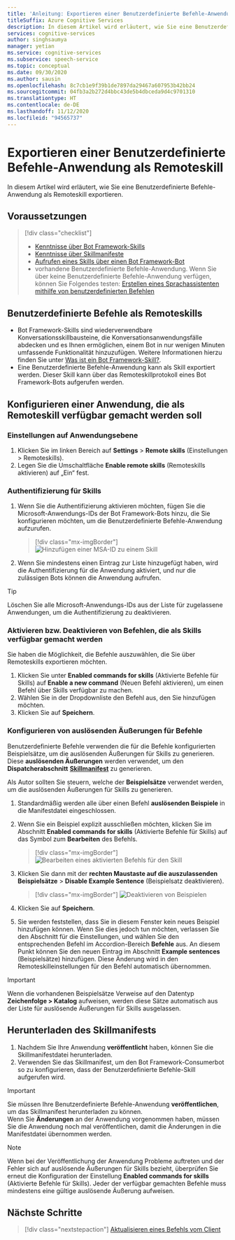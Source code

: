 ```yaml
---
title: 'Anleitung: Exportieren einer Benutzerdefinierte Befehle-Anwendung als Remoteskill – Speech-Dienst'
titleSuffix: Azure Cognitive Services
description: In diesem Artikel wird erläutert, wie Sie eine Benutzerdefinierte Befehle-Anwendung als Skill exportieren.
services: cognitive-services
author: singhsaumya
manager: yetian
ms.service: cognitive-services
ms.subservice: speech-service
ms.topic: conceptual
ms.date: 09/30/2020
ms.author: sausin
ms.openlocfilehash: 8c7cb1e9f39b1de7897da29467a607953b42bb24
ms.sourcegitcommit: 04fb3a2b272d4bbc43de5b4dbceda9d4c9701310
ms.translationtype: HT
ms.contentlocale: de-DE
ms.lasthandoff: 11/12/2020
ms.locfileid: "94565737"
---
```

# <a name="export-custom-commands-application-as-a-remote-skill"></a>Exportieren einer Benutzerdefinierte Befehle-Anwendung als Remoteskill

In diesem Artikel wird erläutert, wie Sie eine Benutzerdefinierte Befehle-Anwendung als Remoteskill exportieren.

## <a name="prerequisites"></a>Voraussetzungen
> [!div class="checklist"]
> * [Kenntnisse über Bot Framework-Skills](https://aka.ms/speech/cc-skill-overview)
> * [Kenntnisse über Skillmanifeste](https://aka.ms/speech/cc-skill-manifest)
> * [Aufrufen eines Skills über einen Bot Framework-Bot](https://aka.ms/speech/cc-skill-consumer)
> * vorhandene Benutzerdefinierte Befehle-Anwendung. Wenn Sie über keine Benutzerdefinierte Befehle-Anwendung verfügen, können Sie Folgendes testen: [ Erstellen eines Sprachassistenten mithilfe von benutzerdefinierten Befehlen](quickstart-custom-commands-application.md)

## <a name="custom-commands-as-remote-skills"></a>Benutzerdefinierte Befehle als Remoteskills
* Bot Framework-Skills sind wiederverwendbare Konversationsskillbausteine, die Konversationsanwendungsfälle abdecken und es Ihnen ermöglichen, einem Bot in nur wenigen Minuten umfassende Funktionalität hinzuzufügen. Weitere Informationen hierzu finden Sie unter [Was ist ein Bot Framework-Skill?](https://microsoft.github.io/botframework-solutions/overview/skills/).
* Eine Benutzerdefinierte Befehle-Anwendung kann als Skill exportiert werden. Dieser Skill kann über das Remoteskillprotokoll eines Bot Framework-Bots aufgerufen werden.

## <a name="configure-an-application-to-be-exposed-as-a-remote-skill"></a>Konfigurieren einer Anwendung, die als Remoteskill verfügbar gemacht werden soll

### <a name="application-level-settings"></a>Einstellungen auf Anwendungsebene
1. Klicken Sie im linken Bereich auf **Settings** > **Remote skills** (Einstellungen > Remoteskills).
1. Legen Sie die Umschaltfläche **Enable remote skills** (Remoteskills aktivieren) auf „Ein“ fest.

### <a name="authentication-to-skills"></a>Authentifizierung für Skills
1. Wenn Sie die Authentifizierung aktivieren möchten, fügen Sie die Microsoft-Anwendungs-IDs der Bot Framework-Bots hinzu, die Sie konfigurieren möchten, um die Benutzerdefinierte Befehle-Anwendung aufzurufen.
      > [!div class="mx-imgBorder"]
      > ![Hinzufügen einer MSA-ID zu einem Skill](media/custom-commands/skill-add-msa-id.png)

1. Wenn Sie mindestens einen Eintrag zur Liste hinzugefügt haben, wird die Authentifizierung für die Anwendung aktiviert, und nur die zulässigen Bots können die Anwendung aufrufen.
> [!TIP]
>  Löschen Sie alle Microsoft-Anwendungs-IDs aus der Liste für zugelassene Anwendungen, um die Authentifizierung zu deaktivieren. 

 ### <a name="enabledisable-commands-to-be-exposed-as-skills"></a>Aktivieren bzw. Deaktivieren von Befehlen, die als Skills verfügbar gemacht werden

Sie haben die Möglichkeit, die Befehle auszuwählen, die Sie über Remoteskills exportieren möchten.

1. Klicken Sie unter **Enabled commands for skills** (Aktivierte Befehle für Skills) auf **Enable a new command** (Neuen Befehl aktivieren), um einen Befehl über Skills verfügbar zu machen.
1. Wählen Sie in der Dropdownliste den Befehl aus, den Sie hinzufügen möchten.
1. Klicken Sie auf **Speichern**.

### <a name="configure-triggering-utterances-for-commands"></a>Konfigurieren von auslösenden Äußerungen für Befehle
Benutzerdefinierte Befehle verwenden die für die Befehle konfigurierten Beispielsätze, um die auslösenden Äußerungen für Skills zu generieren. Diese **auslösenden Äußerungen** werden verwendet, um den **Dispatcherabschnitt** [**Skillmanifest**](https://microsoft.github.io/botframework-solutions/skills/handbook/manifest/) zu generieren.

Als Autor sollten Sie steuern, welche der **Beispielsätze** verwendet werden, um die auslösenden Äußerungen für Skills zu generieren.
1. Standardmäßig werden alle über einen Befehl **auslösenden Beispiele** in die Manifestdatei eingeschlossen.
1. Wenn Sie ein Beispiel explizit ausschließen möchten, klicken Sie im Abschnitt **Enabled commands for skills** (Aktivierte Befehle für Skills) auf das Symbol zum **Bearbeiten** des Befehls.
    > [!div class="mx-imgBorder"]
    > ![Bearbeiten eines aktivierten Befehls für den Skill](media/custom-commands/skill-edit-enabled-command.png)

1. Klicken Sie dann mit der **rechten Maustaste auf die auszulassenden Beispielsätze** > **Disable Example Sentence** (Beispielsatz deaktivieren).
    > [!div class="mx-imgBorder"]
    > ![Deaktivieren von Beispielen](media/custom-commands/skill-disable-example-sentences.png)

1. Klicken Sie auf **Speichern**.
1. Sie werden feststellen, dass Sie in diesem Fenster kein neues Beispiel hinzufügen können. Wenn Sie dies jedoch tun möchten, verlassen Sie den Abschnitt für die Einstellungen, und wählen Sie den entsprechenden Befehl im Accordion-Bereich **Befehle** aus. An diesem Punkt können Sie den neuen Eintrag im Abschnitt **Example sentences** (Beispielsätze) hinzufügen. Diese Änderung wird in den Remoteskilleinstellungen für den Befehl automatisch übernommen.

> [!IMPORTANT]
> Wenn die vorhandenen Beispielsätze Verweise auf den Datentyp **Zeichenfolge > Katalog** aufweisen, werden diese Sätze automatisch aus der Liste für auslösende Äußerungen für Skills ausgelassen. 

## <a name="download-skill-manifest"></a>Herunterladen des Skillmanifests
1. Nachdem Sie Ihre Anwendung **veröffentlicht** haben, können Sie die Skillmanifestdatei herunterladen.
1. Verwenden Sie das Skillmanifest, um den Bot Framework-Consumerbot so zu konfigurieren, dass der Benutzerdefinierte Befehle-Skill aufgerufen wird.
> [!IMPORTANT]
> Sie müssen Ihre Benutzerdefinierte Befehle-Anwendung **veröffentlichen**, um das Skillmanifest herunterladen zu können. </br>
> Wenn Sie **Änderungen** an der Anwendung vorgenommen haben, müssen Sie die Anwendung noch mal veröffentlichen, damit die Änderungen in die Manifestdatei übernommen werden.

> [!NOTE]
> Wenn bei der Veröffentlichung der Anwendung Probleme auftreten und der Fehler sich auf auslösende Äußerungen für Skills bezieht, überprüfen Sie erneut die Konfiguration der Einstellung **Enabled commands for skills** (Aktivierte Befehle für Skills). Jeder der verfügbar gemachten Befehle muss mindestens eine gültige auslösende Äußerung aufweisen.


## <a name="next-steps"></a>Nächste Schritte

> [!div class="nextstepaction"]
> [Aktualisieren eines Befehls vom Client](./how-to-custom-commands-update-command-from-client.md)
